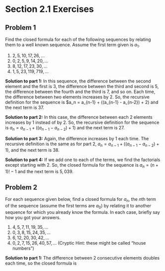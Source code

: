 # Section 2.1 Exercises

## Problem 1

Find the closed formula for each of the following sequences by relating them to a well known sequence. Assume the first term given is $a_1$.

1. $2,5,10,17,26,...$
2. $0,2,5,9,14,20,...$
3. $8,12,17,23,30,...$
4. $1,5,23,119,719,...$

**Solution to part 1:** In this sequence, the difference between the second element and the first is $3$, the difference between the third and second is $5$, the difference between the fourth and the third is $7$, and so on. Each time, the difference between two elements increases by $2$. So, the recursive definition for the sequence is $a_n = a_{n-1} + ((a_{n-1} - a_{n-2}) + 2) and the next term is $37$.

**Solution to part 2:** In this case, the difference between each 2 elements increases by $1$ instead of by 2. So, the recursive definition for the sequence is $a_n = a_{n-1} + ((a_{n-1} - a_{n-2}) + 1)$ and the next term is $27$.

**Solution to part 3:** Again, the difference increases by $1$ each time. The recursive definition is the same as for part 2, $a_n = a_{n-1} + ((a_{n-1} - a_{n-2}) + 1)$, and the next term is $38$.

**Solution to part 4:** If we add one to each of the terms, we find the factorials except starting with $2$. So, the closed formula for the sequence is $a_n = (n + 1)! - 1$ and the next term is $5,039$.

## Problem 2

For each sequence given below, find a closed formula for $a_n$, the $n$th term of the sequence (assume the first terms are $a_0$\) by relating it to another sequence for which you already know the formula. In each case, briefly say how you got your answers.

1. $4, 5, 7, 11, 19, 35, …$
2. $0, 3, 8, 15, 24, 35, …$
3. $6, 12, 20, 30, 42, …$
4. $0, 2, 7, 15, 26, 40, 57, …$ (Cryptic Hint: these might be called “house numbers”)

**Solution to part 1:** The difference between 2 consecutive elements doubles each time, so the closed formula is
